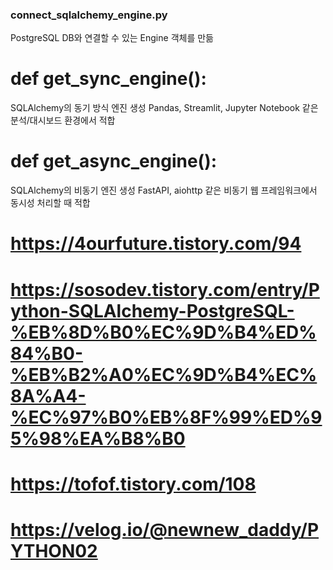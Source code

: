 ### connect_sqlalchemy_engine.py ###
PostgreSQL DB와 연결할 수 있는 Engine 객체를 만듦

# def get_sync_engine():
SQLAlchemy의 동기 방식 엔진 생성
Pandas, Streamlit, Jupyter Notebook 같은 분석/대시보드 환경에서 적합

# def get_async_engine():
SQLAlchemy의 비동기 엔진 생성
FastAPI, aiohttp 같은 비동기 웹 프레임워크에서 동시성 처리할 때 적합







# https://4ourfuture.tistory.com/94
# https://sosodev.tistory.com/entry/Python-SQLAlchemy-PostgreSQL-%EB%8D%B0%EC%9D%B4%ED%84%B0-%EB%B2%A0%EC%9D%B4%EC%8A%A4-%EC%97%B0%EB%8F%99%ED%95%98%EA%B8%B0
# https://tofof.tistory.com/108
# https://velog.io/@newnew_daddy/PYTHON02